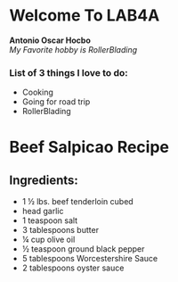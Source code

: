 # Welcome To LAB4A
__Antonio Oscar Hocbo__<br>
_My Favorite hobby is RollerBlading_
### List of 3 things I love to do:
- Cooking
- Going for road trip
- RollerBlading

# Beef Salpicao Recipe
## Ingredients:
- 1 ½ lbs. beef tenderloin cubed
- head garlic
- 1 teaspoon salt
- 3 tablespoons butter
- ¼ cup olive oil
- ½ teaspoon ground black pepper
- 5 tablespoons Worcestershire Sauce
- 2 tablespoons oyster sauce
